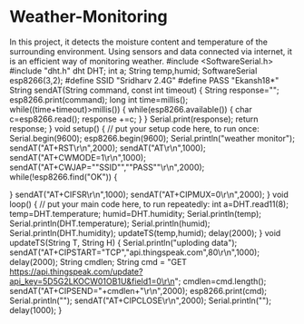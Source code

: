 # Weather-Monitoring
In this project, it detects the moisture content and temperature of the surrounding environment. Using sensors and data connected via internet, it is an efficient way of monitoring weather.
#include <SoftwareSerial.h>
#include "dht.h"
dht DHT;
int a;
String temp,humid;
SoftwareSerial esp8266(3,2);
#define SSID "Sridharv 2.4G"
#define PASS "Ekansh18*"
String sendAT(String command, const int timeout)
{
  String response="";
  esp8266.print(command);
  long int time=millis();
  while((time+timeout)>millis())
  {
    while(esp8266.available())
    {
      char c=esp8266.read();
      response +=c;
    }
  }
  Serial.print(response);
  return response;
}
void setup() {
  // put your setup code here, to run once:
Serial.begin(9600);
esp8266.begin(9600);
Serial.println("weather monitor");
sendAT("AT+RST\r\n",2000);
sendAT("AT\r\n",1000);
sendAT("AT+CWMODE=1\r\n",1000);
sendAT("AT+CWJAP=\""SSID"\",\""PASS"\"\r\n",2000);
while(!esp8266.find("OK"))
{

}
sendAT("AT+CIFSR\r\n",1000);
sendAT("AT+CIPMUX=0\r\n",2000);
}
void loop() {
  // put your main code here, to run repeatedly:
int a=DHT.read11(8);
temp=DHT.temperature;
humid=DHT.humidity;
Serial.println(temp);
Serial.println(DHT.temperature);
Serial.println(humid);
Serial.println(DHT.humidity);
updateTS(temp,humid);
delay(2000);
}
void updateTS(String T, String H)
{
  Serial.println("uploding data");
  sendAT("AT+CIPSTART=\"TCP\",\"api.thingspeak.com\",80\r\n",1000);
  delay(2000);
  String cmdlen;
  String cmd = "GET https://api.thingspeak.com/update?api_key=5D5G2LKOCW01OB1U&field1=0\r\n";
  cmdlen=cmd.length();
  sendAT("AT+CIPSEND="+cmdlen+"\r\n",2000);
  esp8266.print(cmd);
  Serial.println("");
  sendAT("AT+CIPCLOSE\r\n",2000);
  Serial.println("");
  delay(1000);
}
